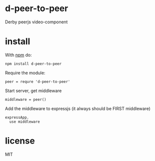 # d-peer-to-peer

Derby peerjs video-component

# install

With [npm](https://npmjs.org) do:

```
npm install d-peer-to-peer
```

Require the module:

```
peer = requre 'd-peer-to-peer'
```

Start server, get middleware

```
middleware = peer()
```

Add the middleware to expressjs (it always should be FIRST middleware)

```
expressApp.
  use middleware
```


# license

MIT
